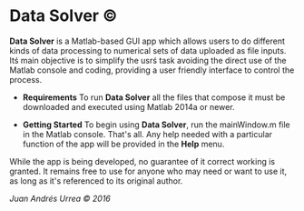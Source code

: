 # Data Solver &copy;

**Data Solver** is a Matlab-based GUI app which allows users to do different kinds of data processing to numerical sets of data uploaded as file inputs. Itś main objective is to simplify the usrś task avoiding the direct use of the Matlab console and coding, providing a user friendly interface to control the process.

* **Requirements**
To run **Data Solver** all the files that compose it must be downloaded and executed using Matlab 2014a or newer.

* **Getting Started**
To begin using **Data Solver**, run the mainWindow.m file in the Matlab console. That's all. Any help needed with a particular function of the app will be provided in the **Help** menu.

While the app is being developed, no guarantee of it correct working is granted. It remains free to use for anyone who may need or want to use it, as long as it's referenced to its original author.

*Juan Andrés Urrea &copy; 2016*
